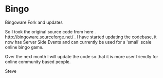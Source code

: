 # Bingo
 Bingoware Fork and updates 

So I took the original source code from here . http://bingoware.sourceforge.net/ .
I have started updating the codebase, it now has Server Side Events and can currently be used for a 'small' scale online bingo game.

Over the next month I will update the code so that it is more user friendly for online community based people.

Steve